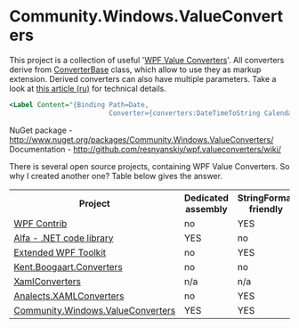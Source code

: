 Community.Windows.ValueConverters
===================

This project is a collection of useful '[WPF Value Converters](http://wpftutorial.net/ValueConverters.html)'. All converters derive from [ConverterBase](https://github.com/resnyanskiy/wpf.valueconverters/blob/master/ValueConverters/ConverterBase.cs) class, which allow to use they as markup extension. Derived converters can also have multiple parameters. Take a look at [this article (ru)](http://habrahabr.ru/post/141107/) for technical details.

```xml
<Label Content="{Binding Path=Date, 
                         Converter={converters:DateTimeToString Calendar='Gregorian', Format ='Today is {0}'}}"/>
```

NuGet package - http://www.nuget.org/packages/Community.Windows.ValueConverters/
Documentation - http://github.com/resnyanskiy/wpf.valueconverters/wiki/

There is several open source projects, containing WPF Value Converters. So why I created another one? Table below gives the answer.
<table>
<tr>
  <th>Project</th>
  <th>Dedicated assembly</th>
  <th>StringFormat friendly</th>
  <th>NuGet package</th>
  <th>GitHub repository</th>
  </tr>
<tr>
  <td><a href="http://wpfcontrib.codeplex.com/">WPF Contrib</a></td>
  <td>no</td>
  <td>YES</td>
  <td>no</td>
  <td>no</td>
</tr>
<tr>
  <td><a href="http://alfa.codeplex.com/">Alfa - .NET code library</a></td>
  <td>YES</td>
  <td>no</td>
  <td>YES</td>
  <td>no</td>
</tr>
<tr>
  <td><a href="http://wpftoolkit.codeplex.com/">Extended WPF Toolkit</a></td>
  <td>no</td>
  <td>YES</td>
  <td>YES</td>
  <td>no</td>
</tr>
<tr>
  <td><a href="http://wpfconverters.codeplex.com/">Kent.Boogaart.Converters</a></td>
  <td>no</td>
  <td>no</td>
  <td>YES</td>
  <td>no</td>
</tr>
<tr>
  <td><a href="http://www.nuget.org/packages/XamlConverters/">XamlConverters</a></td>
  <td>n/a</td>
  <td>n/a</td>
  <td>YES</td>
  <td>n/a</td>
</tr>
<tr>
  <td><a href="http://www.nuget.org/packages/Analects.XAMLConverters/">Analects.XAMLConverters</a></td>
  <td>no</td>
  <td>YES</td>
  <td>YES</td>
  <td>YES</td>
</tr>
<tr>
  <td><a href="http://github.com/resnyanskiy/wpf.valueconverters/">Community.Windows.ValueConverters</a></td>
  <td>YES</td>
  <td>YES</td>
  <td>YES</td>
  <td>YES</td>
</tr>
</table>